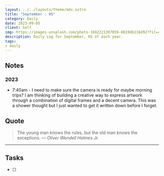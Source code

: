```yaml
---
layout: ../../layouts/theme/mdx.astro
title: "September : 05"
category: Daily
date: 2023-09-05
client: Self
img: https://images.unsplash.com/photo-1692221307059-8819db116d92?fit=crop&q=85&w=1400&h=700
description: Daily Log for September, 05 of each year.
tags:
- daily
---
```


## Notes
### 2023
- 7:40am - I need to make sure the camera is ready for maybe morning trips? I am thinking of building a creative way to express artwork through a combination of digital frames and a decent camera. This was a shower thought but I just wanted to get it written down before I forget.

## Quote

> The young man knows the rules, but the old man knows the exceptions.
> — <cite>Oliver Wendell Holmes Jr.</cite>

---

## Tasks

- [ ]